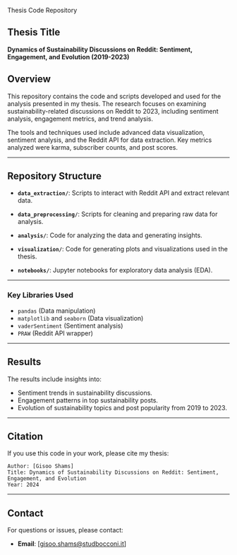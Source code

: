 Thesis Code Repository

## Thesis Title
**Dynamics of Sustainability Discussions on Reddit: Sentiment, Engagement, and Evolution (2019-2023)**

## Overview
This repository contains the code and scripts developed and used for the analysis presented in my thesis. The research focuses on examining sustainability-related discussions on Reddit to 2023, including sentiment analysis, engagement metrics, and trend analysis.

The tools and techniques used include advanced data visualization, sentiment analysis, and the Reddit API for data extraction. Key metrics analyzed were karma, subscriber counts, and post scores.

---

## Repository Structure

- **`data_extraction/`**: Scripts to interact with Reddit API and extract relevant data.
  
- **`data_preprocessing/`**: Scripts for cleaning and preparing raw data for analysis.

- **`analysis/`**: Code for analyzing the data and generating insights.

- **`visualization/`**: Code for generating plots and visualizations used in the thesis.

- **`notebooks/`**: Jupyter notebooks for exploratory data analysis (EDA).

---

### Key Libraries Used
- `pandas` (Data manipulation)
- `matplotlib` and `seaborn` (Data visualization)
- `vaderSentiment` (Sentiment analysis)
- `PRAW` (Reddit API wrapper)

---

## Results
The results include insights into:
- Sentiment trends in sustainability discussions.
- Engagement patterns in top sustainability posts.
- Evolution of sustainability topics and post popularity from 2019 to 2023.

---

## Citation
If you use this code in your work, please cite my thesis:

```
Author: [Gisoo Shams]  
Title: Dynamics of Sustainability Discussions on Reddit: Sentiment, Engagement, and Evolution
Year: 2024  
```

---

## Contact
For questions or issues, please contact:
- **Email**: [gisoo.shams@studbocconi.it]
